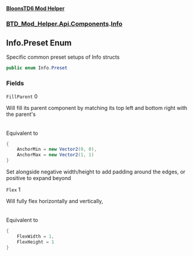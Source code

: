 #### [BloonsTD6 Mod Helper](index.md 'index')
### [BTD_Mod_Helper.Api.Components](index.md#BTD_Mod_Helper.Api.Components 'BTD_Mod_Helper.Api.Components').[Info](BTD_Mod_Helper.Api.Components.Info.md 'BTD_Mod_Helper.Api.Components.Info')

## Info.Preset Enum

Specific common preset setups of Info structs

```csharp
public enum Info.Preset
```
### Fields

<a name='BTD_Mod_Helper.Api.Components.Info.Preset.FillParent'></a>

`FillParent` 0

Will fill its parent component by matching its top left and bottom right with the parent's  
<br/>  
Equivalent to  
  
```csharp  
{  
    AnchorMin = new Vector2(0, 0),  
    AnchorMax = new Vector2(1, 1)  
}  
```  
Set alongside negative width/height to add padding around the edges, or positive to expand beyond

<a name='BTD_Mod_Helper.Api.Components.Info.Preset.Flex'></a>

`Flex` 1

Will fully flex horizontally and vertically,  
<br/>  
Equivalent to  
  
```csharp  
{  
    FlexWidth = 1,  
    FlexHeight = 1  
}  
```